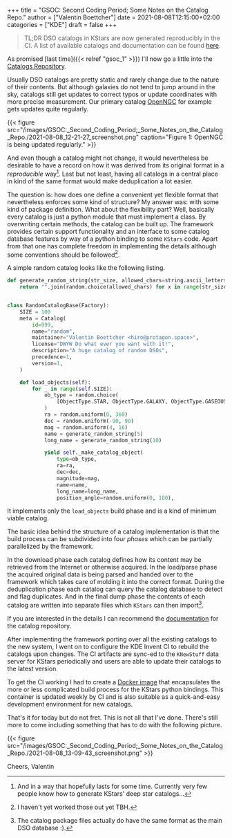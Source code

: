 +++
title = "GSOC: Second Coding Period; Some Notes on the Catalog Repo."
author = ["Valentin Boettcher"]
date = 2021-08-08T12:15:00+02:00
categories = ["KDE"]
draft = false
+++

> TL;DR DSO catalogs in KStars are now generated reproducibly in the
> CI. A list of available catalogs and documentation can be found [here](https://protagon.space/catalogs/pages/catalogs.html).

As promised [last time]({{< relref "gsoc_1" >}}) I'll now go a little into the [Catalogs
Repository](https://invent.kde.org/vboettcher/kstars-catalogs).

Usually DSO catalogs are pretty static and rarely change due to the
nature of their contents. But although galaxies do not tend to jump
around in the sky, catalogs still get updates to correct typos or
update coordinates with more precise measurement. Our primary catalog
[OpenNGC](https://github.com/mattiaverga/OpenNGC) for example gets updates quite regularly.

{{< figure src="/images/GSOC:_Second_Coding_Period;_Some_Notes_on_the_Catalog_Repo./2021-08-08_12-21-27_screenshot.png" caption="Figure 1: OpenNGC is being updated regularly." >}}

And even though a catalog might not change, it would nevertheless be
desirable to have a record on how it was derived from its original
format in a _reproducible_ way[^fn:1]. Last but not least, having all catalogs in a
central place in kind of the same format would make deduplication a
lot easier.

The question is: how does one define a convenient yet flexible format
that nevertheless enforces some kind of structure? My answer was: with
some kind of package definition. What about the flexibility part?
Well, basically every catalog is just a python module that must
implement a class. By overwriting certain methods, the catalog can be
built up. The framework provides certain support functionality and an
interface to some catalog database features by way of a python binding
to some `KStars` code. Apart from that one has complete freedom in
implementing the details although some conventions should be
followed[^fn:2].

A simple random catalog looks like the following listing.

```python
def generate_random_string(str_size, allowed_chars=string.ascii_letters):
    return "".join(random.choice(allowed_chars) for x in range(str_size))


class RandomCatalogBase(Factory):
    SIZE = 100
    meta = Catalog(
        id=999,
        name="random",
        maintainer="Valentin Boettcher <hiro@protagon.space>",
        license="DWYW Do what ever you want with it!",
        description="A huge catalog of random DSOs",
        precedence=1,
        version=1,
    )

    def load_objects(self):
        for _ in range(self.SIZE):
            ob_type = random.choice(
                [ObjectType.STAR, ObjectType.GALAXY, ObjectType.GASEOUS_NEBULA]
            )
            ra = random.uniform(0, 360)
            dec = random.uniform(-90, 90)
            mag = random.uniform(4, 16)
            name = generate_random_string(5)
            long_name = generate_random_string(10)

            yield self._make_catalog_object(
                type=ob_type,
                ra=ra,
                dec=dec,
                magnitude=mag,
                name=name,
                long_name=long_name,
                position_angle=random.uniform(0, 180),
```

It implements only the `load_objects` build phase and is a kind of
minimum viable catalog.

The basic idea behind the structure of a catalog implementation is
that the build process can be subdivided into four _phases_ which can
be partially parallelized by the framework.

In the download phase each catalog defines how its content may be
retrieved from the Internet or otherwise acquired. In the load/parse
phase the acquired original data is being parsed and handed over to
the framework which takes care of molding it into the correct
format. During the deduplication phase each catalog can query the
catalog database to detect and flag duplicates. And in the final dump
phase the contents of each catalog are written into separate files
which `KStars` can then import[^fn:3].

If you are interested in the details I can recommend the [documentation](https://protagon.space/catalogs/)
for the catalog repository.

After implementing the framework porting over all the existing
catalogs to the new system, I went on to configure the KDE Invent CI
to rebuild the catalogs upon changes. The CI artifacts are sync-ed to
the `KNewStuff` data server for KStars periodically and users are able
to update their catalogs to the latest version.

To get the CI working I had to create a [Docker image](https://invent.kde.org/vboettcher/python-kstars-docker) that encapsulates
the more or less complicated build process for the KStars python
bindings. This container is updated weekly by CI and is also suitable
as a quick-and-easy development environment for new catalogs.

That's it for today but do not fret. This is not all that I've
done. There's still more to come including something that has to do
with the following picture.

{{< figure src="/images/GSOC:_Second_Coding_Period;_Some_Notes_on_the_Catalog_Repo./2021-08-08_13-09-43_screenshot.png" >}}

Cheers,
Valentin

[^fn:1]: And in a way that hopefully lasts for some time. Currently very few people know how to generate KStars' deep star catalogs...
[^fn:2]: I haven't yet worked those out yet TBH.
[^fn:3]: The catalog package files actually do have the same format as the main DSO database :).